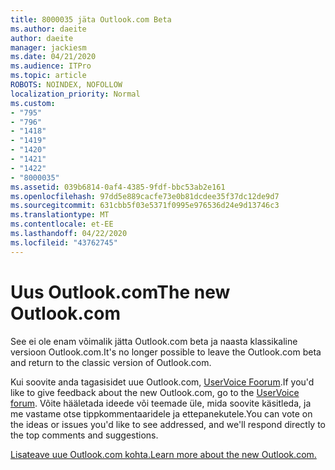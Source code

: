 ```yaml
---
title: 8000035 jäta Outlook.com Beta
ms.author: daeite
author: daeite
manager: jackiesm
ms.date: 04/21/2020
ms.audience: ITPro
ms.topic: article
ROBOTS: NOINDEX, NOFOLLOW
localization_priority: Normal
ms.custom:
- "795"
- "796"
- "1418"
- "1419"
- "1420"
- "1421"
- "1422"
- "8000035"
ms.assetid: 039b6814-0af4-4385-9fdf-bbc53ab2e161
ms.openlocfilehash: 97dd5e889cacfe73e0b81dcdee35f37dc12de9d7
ms.sourcegitcommit: 631cbb5f03e5371f0995e976536d24e9d13746c3
ms.translationtype: MT
ms.contentlocale: et-EE
ms.lasthandoff: 04/22/2020
ms.locfileid: "43762745"
---
```

# <a name="the-new-outlookcom"></a><span data-ttu-id="24bc6-102">Uus Outlook.com</span><span class="sxs-lookup"><span data-stu-id="24bc6-102">The new Outlook.com</span></span>

<span data-ttu-id="24bc6-103">See ei ole enam võimalik jätta Outlook.com beta ja naasta klassikaline versioon Outlook.com.</span><span class="sxs-lookup"><span data-stu-id="24bc6-103">It's no longer possible to leave the Outlook.com beta and return to the classic version of Outlook.com.</span></span>
  
<span data-ttu-id="24bc6-104">Kui soovite anda tagasisidet uue Outlook.com, [UserVoice Foorum](https://go.microsoft.com/fwlink/p/?linkid=851599).</span><span class="sxs-lookup"><span data-stu-id="24bc6-104">If you'd like to give feedback about the new Outlook.com, go to the [UserVoice forum](https://go.microsoft.com/fwlink/p/?linkid=851599).</span></span> <span data-ttu-id="24bc6-105">Võite hääletada ideede või teemade üle, mida soovite käsitleda, ja me vastame otse tippkommentaaridele ja ettepanekutele.</span><span class="sxs-lookup"><span data-stu-id="24bc6-105">You can vote on the ideas or issues you'd like to see addressed, and we'll respond directly to the top comments and suggestions.</span></span>
  
[<span data-ttu-id="24bc6-106">Lisateave uue Outlook.com kohta.</span><span class="sxs-lookup"><span data-stu-id="24bc6-106">Learn more about the new Outlook.com.</span></span>](https://go.microsoft.com/fwlink/p/?linkid=874356)
  